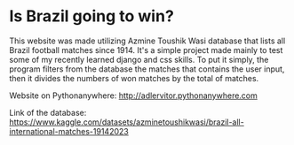 # Is Brazil going to win?

This website was made utilizing Azmine Toushik Wasi database that lists all Brazil football matches since 1914.
It's a simple project made mainly to test some of my recently learned django and css skills.
To put it simply, the program filters from the database the matches that contains the user input, then it divides the numbers of won matches by the total of matches.

Website on Pythonanywhere: http://adlervitor.pythonanywhere.com

Link of the database: https://www.kaggle.com/datasets/azminetoushikwasi/brazil-all-international-matches-19142023
